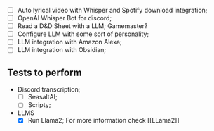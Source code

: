 - [ ] Auto lyrical video with Whisper and Spotify download integration;
- [ ] OpenAI Whisper Bot for discord;
- [ ] Read a D&D Sheet with a LLM; Gamemaster?
- [ ] Configure LLM with some sort of personality;
- [ ] LLM integration with Amazon Alexa;
- [ ] LLM integration with Obsidian;
## Tests to perform

*  Discord transcription;
	- [ ] SeasaltAI;
	- [ ] Scripty;
* LLMS
	- [x]  Run Llama2; For more information check [[LLama2]]